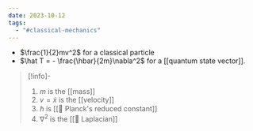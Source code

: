 ```yaml
---
date: 2023-10-12
tags:
  - "#classical-mechanics"
---
```

- $\frac{1}{2}mv^2$  for a classical particle
- $\hat T = - \frac{\hbar}{2m}\nabla^2$ for a [[quantum state vector]].

>[!info]-
> 1. $m$ is the [[mass]]
> 2. $v = \dot x$ is the [[velocity]] 
> 3. $\hbar$ is [[📘 Planck's reduced constant]]
> 4.  $\nabla^2$ is the [[📘 Laplacian]]